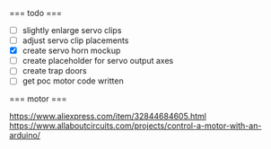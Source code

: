 === todo ===

- [ ] slightly enlarge servo clips
- [ ] adjust servo clip placements
- [X] create servo horn mockup
- [ ] create placeholder for servo output axes
- [ ] create trap doors
- [ ] get poc motor code written

=== motor ===

https://www.aliexpress.com/item/32844684605.html
https://www.allaboutcircuits.com/projects/control-a-motor-with-an-arduino/
